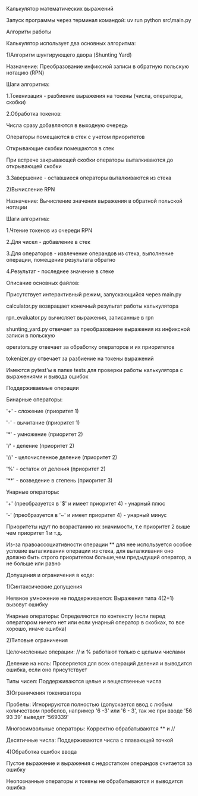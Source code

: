 Калькулятор математических выражений

Запуск программы через терминал командой:  uv run python src\main.py

Алгоритм работы

Калькулятор использует два основных алгоритма:

1)Алгоритм шунтирующего двора (Shunting Yard)

Назначение: Преобразование инфиксной записи в обратную польскую нотацию (RPN)

Шаги алгоритма:

1.Токенизация - разбиение выражения на токены (числа, операторы, скобки)

2.Обработка токенов:

Числа сразу добавляются в выходную очередь

Операторы помещаются в стек с учетом приоритетов

Открывающие скобки помещаются в стек

При встрече закрывающей скобки операторы выталкиваются до открывающей скобки

3.Завершение - оставшиеся операторы выталкиваются из стека

2)Вычисление RPN

Назначение: Вычисление значения выражения в обратной польской нотации

Шаги алгоритма:

1.Чтение токенов из очереди RPN

2.Для чисел - добавление в стек

3.Для операторов - извлечение операндов из стека, выполнение операции, помещение результата обратно

4.Результат - последнее значение в стеке

Описание основных файлов:

Присутствует интерактивный режим, запускающийся через main.py

calculator.py возвращает конечный результат работы калькулятора

rpn_evaluator.py вычисляет выражения, записанные в rpn

shunting_yard.py отвечает за преобразование выражения из инфиксной записи в польскую

operators.py отвечает за обработку операторов и их приоритетов

tokenizer.py отвечает за разбиение на токены выражений

Имеются pytest'ы в папке tests для проверки работы калькулятора с выражениями и вывода ошибок

Поддерживаемые операции

Бинарные операторы:

'+' - сложение (приоритет 1)

'-' - вычитание (приоритет 1)

'*' - умножение (приоритет 2)

'/' - деление (приоритет 2)

'//' - целочисленное деление (приоритет 2)

'%' - остаток от деления (приоритет 2)

'**' - возведение в степень (приоритет 3)


Унарные операторы:

'+' (преобразуется в '$' и имеет приоритет 4) - унарный плюс

'-' (преобразуется в '~' и имеет приоритет 4) - унарный минус

Приоритеты идут по возрастанию их значимости, т.е приоритет 2 выше чем приоритет 1 и т.д.

Из-за правоассоциативности операции ** для нее используется особое условие выталкивания операции из стека,
для выталкивания оно должно быть строго приоритетом больше,чем предыдущий оператор, а не больше или равно

Допущения и ограничения в коде:

1)Синтаксические допущения

Неявное умножение не поддерживается: Выражения типа 4(2+1) вызовут ошибку

Унарные операторы: Определяются по контексту (если перед оператором ничего нет или если унарный оператор в скобках,
то все хорошо, иначе ошибка)

2)Типовые ограничения

Целочисленные операции: // и % работают только с целыми числами

Деление на ноль: Проверяется для всех операций деления и выводится ошибка, если оно присутствует

Типы чисел: Поддерживаются целые и вещественные числа

3)Ограничения токенизатора

Пробелы: Игнорируются полностью (допускается ввод с любым количеством пробелов, например '6 -3' или '6 - 3',
так же при вводе '56 93 39' выведет '569339'

Многосимвольные операторы: Корректно обрабатываются ** и //

Десятичные числа: Поддерживаются числа с плавающей точкой

4)Обработка ошибок ввода

Пустое выражение и выражения с недостатком операндов считается за ошибку

Неопознанные операторы и токены не обрабатываются и выводится ошибка

